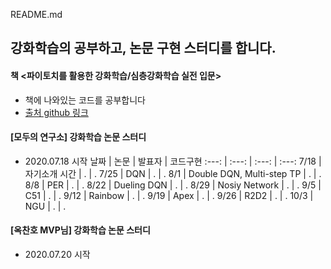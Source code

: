 README.md

## 강화학습의 공부하고, 논문 구현 스터디를 합니다.

#### 책 <파이토치를 활용한 강화학습/심층강화학습 실전 입문>
* 책에 나와있는 코드를 공부합니다
* [출처 github 링크](https://github.com/wikibook/pytorch-drl)

#### [모두의 연구소] 강화학습 논문 스터디
* 2020.07.18 시작
날짜 | 논문 | 발표자 | 코드구현
:---: | :---: | :---: | :---:
7/18 | 자기소개 시간 | . | .
7/25 | DQN | . | .
8/1 | Double DQN, Multi-step TP | . | .
8/8 | PER | . | .
8/22 | Dueling DQN | . | .
8/29 | Nosiy Network | . | .
9/5 | C51 | . | .
9/12 | Rainbow | . | .
9/19 | Apex | . | .
9/26 | R2D2 | . | .
10/3 | NGU | . | .

#### [옥찬호 MVP님] 강화학습 논문 스터디
* 2020.07.20 시작

